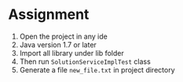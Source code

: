 # Assignment

1. Open the project in any ide
2. Java version 1.7 or later
3. Import all library under lib folder
4. Then run `SolutionServiceImplTest` class
5. Generate a file `new_file.txt` in project directory
